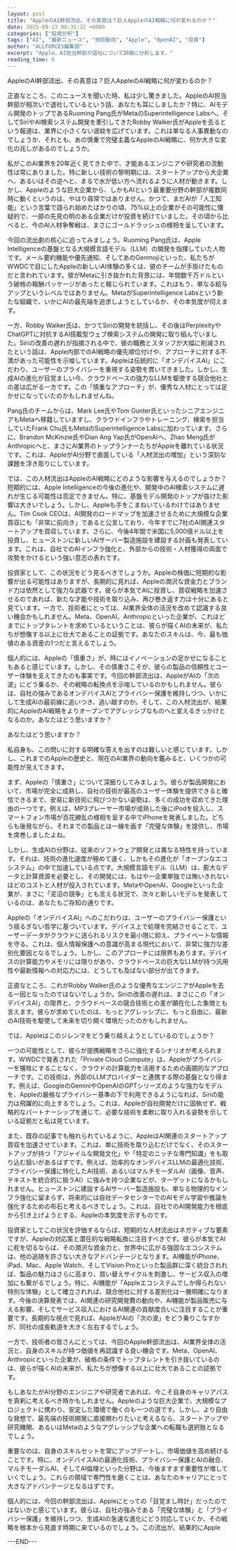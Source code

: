 ```yaml
---
layout: post
title: "AppleのAI幹部流出、その真意は？巨人AppleのAI戦略に何が変わるのか？"
date: 2025-09-13 08:35:22 +0000
categories: ["投資分析"]
tags: ["AI", "最新ニュース", "技術動向", "Apple", "OpenAI", "投資"]
author: "ALLFORCES編集部"
excerpt: "Apple、AI担当幹部が退社について詳細に分析します。"
reading_time: 8
---
```


AppleのAI幹部流出、その真意は？巨人AppleのAI戦略に何が変わるのか？

正直なところ、このニュースを聞いた時、私は少し驚きました。AppleのAI担当幹部が相次いで退社しているという話、あなたも耳にしましたか？特に、AIモデル開発のトップであるRuoming Pang氏がMetaのSuperintelligence Labsへ、そしてSiriやAI検索システム開発を牽引してきたRobby Walker氏がAppleを去るという報道は、業界に小さくない波紋を広げています。これは単なる人事異動なのでしょうか、それとも、あの慎重で完璧主義なAppleのAI戦略に、何か大きな変化の兆しがあるのでしょうか。

私がこのAI業界を20年近く見てきた中で、才能あるエンジニアや研究者の流動性は常にありました。特に新しい技術の黎明期には、スタートアップから大企業へ、あるいはその逆へと、まるで水が低い方へ流れるように人材が動きます。しかし、Appleのような巨大企業から、しかもAIという最重要分野の幹部が複数同時に動くというのは、やはり尋常ではありません。かつて、まだAIが「人工知能」という言葉で語られ始めたばかりの頃、75%以上の企業がその可能性に懐疑的で、一部の先見の明のある企業だけが投資を続けていました。その頃から比べると、今のAI人材争奪戦は、まさにゴールドラッシュの様相を呈しています。

今回の流出劇の核心に迫ってみましょう。Ruoming Pang氏は、Apple Intelligenceの基盤となる大規模言語モデル（LLM）の開発を指揮していた人物です。メール要約機能や優先通知、そしてあのGenmojiといった、私たちがWWDCで目にしたAppleの新しいAI体験の多くは、彼のチームが手掛けたものだと言われています。彼がMetaに引き抜かれた背景には、年間数千万ドルという破格の報酬パッケージがあったと報じられています。これはもう、単なる給与アップというレベルではありません。MetaがSuperintelligence Labsという新たな組織で、いかにAIの最先端を追求しようとしているか、その本気度が伺えます。

一方、Robby Walker氏は、かつてSiriの開発を統括し、その後はPerplexityやChatGPTに対抗するAI搭載型ウェブ検索システムの開発に取り組んでいました。Siriの改善の遅れが指摘される中で、彼の職務とスタッフが大幅に削減されたという話は、Apple内部でのAI戦略の優先順位付けや、アプローチに対する不満があった可能性を示唆しています。Appleは伝統的に「オンデバイスAI」にこだわり、ユーザーのプライバシーを重視する姿勢を貫いてきました。しかし、生成AIの進化が目覚ましい今、クラウドベースの強力なLLMを駆使する競合他社との差は広がる一方です。この「慎重なアプローチ」が、優秀な人材にとっては足かせになっていたのかもしれませんね。

Pang氏のチームからは、Mark Lee氏やTom Gunter氏といったシニアエンジニアもMetaへ移籍していますし、クラウドインフラやトレーニング、検索を担当していたFrank Chu氏もMetaのSuperintelligence Labsに加わっています。さらに、Brandon McKinzie氏やDian Ang Yap氏がOpenAIへ、Zhao Meng氏がAnthropicへと、まさにAI業界のトップランナーたちがAppleを離れている状況です。これは、AppleがAI分野で直面している「人材流出の増加」という深刻な課題を浮き彫りにしています。

では、この人材流出はAppleのAI戦略にどのような影響を与えるのでしょうか？短期的には、Apple Intelligenceの今後の進化や、開発中のAI検索システムに遅れが生じる可能性は否定できません。特に、基盤モデル開発のトップが抜けた影響は大きいでしょう。しかし、Appleも手をこまねいているわけではありません。Tim Cook CEOは、AI開発のロードマップを加速させるために大規模な企業買収にも「非常に前向き」であると公言しており、今年すでに7社のAI関連スタートアップを買収しています。さらに、今後4年間で米国に5,000億ドル以上を投資し、ヒューストンに新しいAIサーバー製造施設を建設する計画も発表しています。これは、自社でのAIインフラ強化と、外部からの技術・人材獲得の両面で攻勢をかけるという強い意志の表れです。

投資家として、この状況をどう見るべきでしょうか。Appleの株価に短期的な影響が出る可能性はありますが、長期的に見れば、Appleの潤沢な資金力とブランド力は依然として強力な武器です。彼らが本気でAIに投資し、買収戦略を加速させるのであれば、新たな才能や技術を取り込み、再び巻き返す力は十分にあると見ています。一方で、技術者にとっては、AI業界全体の活況を改めて認識する良い機会かもしれません。Meta、OpenAI、Anthropicといった企業が、これほどまでにトップタレントを求めているということは、彼らが描くAIの未来が、私たちが想像する以上に壮大であることの証拠です。あなたのスキルは、今、最も価値のある資産の1つだと言えるでしょう。

個人的には、Appleの「慎重さ」が、時にはイノベーションの足かせになることもあると感じています。しかし、その慎重さこそが、彼らの製品の信頼性とユーザー体験を支えてきたのも事実です。今回の幹部流出は、AppleがAIの「次の波」にどう乗るか、その戦略の転換点を示唆しているのかもしれません。彼らは、自社の強みであるオンデバイスAIとプライバシー保護を維持しつつ、いかにして生成AIの最前線に追いつき、追い越すのか。そして、この人材流出が、結果的にAppleのAI戦略をよりオープンでアグレッシブなものへと変えるきっかけとなるのか。あなたはどう思いますか？

あなたはどう思いますか？

私自身も、この問いに対する明確な答えを出すのは難しいと感じています。しかし、これまでのAppleの歴史と、現在のAI業界の動向を鑑みると、いくつかの可能性が見えてきます。

まず、Appleの「慎重さ」について深掘りしてみましょう。彼らが製品開発において、市場が完全に成熟し、自社の技術が最高のユーザー体験を提供できると確信できるまで、安易に新技術に飛びつかない姿勢は、多くの成功を収めてきた理由の一つです。例えば、MP3プレーヤー市場が成熟した後にiPodを投入し、スマートフォン市場が百花繚乱の様相を呈する中でiPhoneを発表しました。どちらも後発ながら、それまでの製品とは一線を画す「完璧な体験」を提供し、市場を席巻しましたよね。

しかし、生成AIの分野は、従来のソフトウェア開発とは異なる特性を持っています。それは、技術の進化速度が極めて速く、しかもその進化が「オープンなエコシステム」の中で加速している点です。大規模言語モデル（LLM）は、膨大なデータと計算資源を必要とし、その開発には、もはや一企業単独では賄いきれないほどのコストと人材が投入されています。MetaやOpenAI、Googleといった企業が、まさに「泥沼の競争」とも言える状況で、次々と新しいモデルを発表しているのは、あなたもご存知の通りです。

Appleの「オンデバイスAI」へのこだわりは、ユーザーのプライバシー保護という揺るぎない哲学に基づいています。デバイス上で処理を完結させることで、ユーザーデータがクラウドに送られるリスクを最小限に抑え、プライベートな情報を守る。これは、個人情報保護への意識が高まる現代において、非常に強力な差別化要因となるでしょう。しかし、このアプローチには限界もあります。デバイスの計算能力やメモリには限りがあり、クラウドベースの巨大なLLMが持つ汎用性や最新情報への対応力には、どうしても及ばない部分が出てきます。

正直なところ、これがRobby Walker氏のような優秀なエンジニアがAppleを去る一因となったのではないでしょうか。Siriの改善の遅れは、まさにこの「オンデバイスAI」の限界と、クラウドベースの競合技術との差が顕在化した象徴とも言えます。彼らが求めていたのは、もっとアグレッシブに、もっと自由に、最新のAI技術を駆使して未来を切り開く環境だったのかもしれません。

では、Appleはこのジレンマをどう乗り越えようとしているのでしょうか？

一つの可能性として、彼らが提携戦略をさらに強化するシナリオが考えられます。WWDCで発表された「Private Cloud Compute」は、Appleがプライバシーを犠牲にすることなく、クラウドの計算能力を活用するための画期的なアプローチです。この技術は、外部のLLMプロバイダーと連携する際の基盤となり得ます。例えば、GoogleのGeminiやOpenAIのGPTシリーズのような強力なモデルを、Appleの厳格なプライバシー基準の下で利用できるようになれば、Siriの能力は飛躍的に向上するでしょう。これは、Appleが自社開発だけに固執せず、戦略的なパートナーシップを通じて、必要な技術を柔軟に取り入れる姿勢を示している証拠だと私は見ています。

また、既存の記事でも触れられているように、AppleはAI関連のスタートアップ買収を加速させています。これは、単に技術を取り込むだけでなく、そのスタートアップが持つ「アジャイルな開発文化」や「特定のニッチな専門知識」をも取り込む狙いがあるはずです。例えば、効率的なオンデバイスLLMの最適化技術、プライバシー保護に特化したAI技術、あるいはマルチモーダルAI（画像、音声、テキストを統合的に扱うAI）に強みを持つ企業などが、ターゲットになるかもしれません。ヒューストンに建設するAIサーバー製造施設も、単なる物理的なインフラ強化に留まらず、将来的には自社データセンターでのAIモデル学習や推論を強化するための布石と考えるべきでしょう。これは、自社でのAI開発能力を根底から引き上げようとする、Appleの本気度を示すものです。

投資家としてこの状況を評価するならば、短期的な人材流出はネガティブな要素ですが、Appleの対応策と潜在的な戦略転換に注目すべきです。彼らが本気でAIに舵を切るならば、その潤沢な資金力と、世界中に広がる強固なエコシステムは、他の追随を許さない大きなアドバンテージとなります。AI機能がiPhone、iPad、Mac、Apple Watch、そしてVision Proといった製品群に深く統合されれば、製品の魅力はさらに高まり、買い替えサイクルを刺激し、サービス収入の増加にも繋がるでしょう。特に、AI機能が「Appleエコシステムでしか得られない特別な体験」として確立されれば、競合他社に対する差別化は一層明確になります。今後の決算発表では、AI関連の研究開発費の動向や、AI機能が製品販売に与える影響、そしてサービス収入におけるAI関連の貢献度合いに注目することが重要です。長期的な視点で見れば、AppleがAIの「次の波」をどう乗りこなすかが、同社の成長軌道を大きく左右するでしょう。

一方で、技術者の皆さんにとっては、今回のApple幹部流出は、AI業界全体の活況と、自身のスキルが持つ価値を再認識する良い機会です。Meta、OpenAI、Anthropicといった企業が、破格の条件でトップタレントを引き抜いているのは、彼らが描くAIの未来が、私たちが想像する以上に壮大であることの証拠です。

もしあなたがAI分野のエンジニアや研究者であれば、今こそ自身のキャリアパスを真剣に考えるべき時かもしれません。Appleのような巨大企業で、大規模なプロジェクトに携わり、安定した環境で働くのも一つの道です。しかし、より自由な発想で、最先端の技術開発に直接関わりたいと考えるなら、スタートアップや研究機関、あるいはMetaのようなアグレッシブな企業への転職も選択肢となるでしょう。

重要なのは、自身のスキルセットを常にアップデートし、市場価値を高め続けることです。特に、オンデバイスAIの最適化技術、プライバシー保護とAIの融合、マルチモーダルAI、そしてAI倫理といった分野は、今後ますます重要性が増していくでしょう。これらの領域で専門性を磨くことは、あなたのキャリアにとって大きなアドバンテージとなるはずです。

個人的には、今回の幹部流出は、Appleにとっての「目覚まし時計」だったのではないかと感じています。彼らは、自社の強みである「完璧な体験」と「プライバシー保護」を維持しつつ、生成AIの急速な進化にどう対応していくか、その戦略を根本から見直す時期に来ているのでしょう。この流出が、結果的にApple

---END---